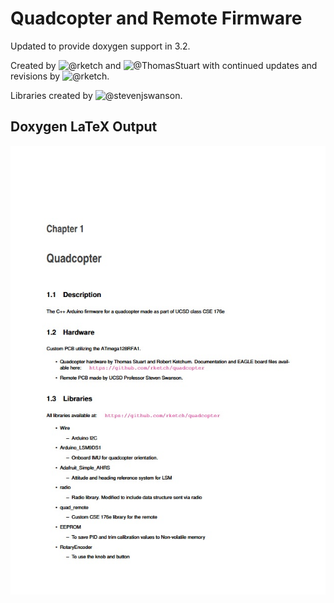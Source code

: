 # Quadcopter and Remote Firmware

Updated to provide doxygen support in 3.2.

Created by ![@rketch](https://github.com/rketch) and ![@ThomasStuart](https://github.com/ThomasStuart) with continued updates and revisions by ![@rketch](https://github.com/rketch).

Libraries created by ![@stevenjswanson](https://github.com/stevenjswanson).

## Doxygen LaTeX Output
[![doxygen pdf](/IMAGES/doxygen_first_page.jpg)](./doxygen_linked.pdf)
